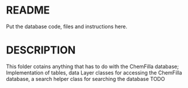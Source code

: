 README
=========

Put the database code, files and instructions here. 

DESCRIPTION
===========
This folder cotains anything that has to do with the ChemFilla database;
Implementation of tables, data Layer classes for accessing the ChemFilla database, a search helper class for searching the database
TODO